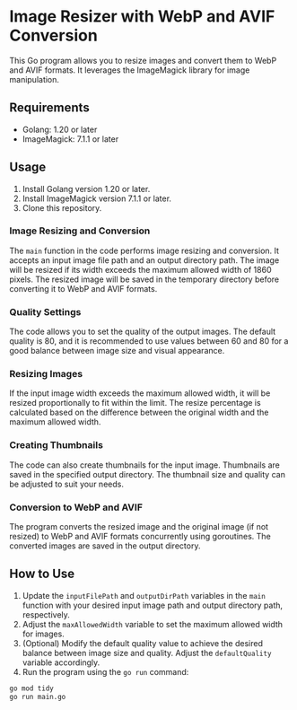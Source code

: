 # Image Resizer with WebP and AVIF Conversion

This Go program allows you to resize images and convert them to WebP and AVIF formats. It leverages the ImageMagick library for image manipulation.

## Requirements

- Golang: 1.20 or later
- ImageMagick: 7.1.1 or later

## Usage

1. Install Golang version 1.20 or later.
2. Install ImageMagick version 7.1.1 or later.
3. Clone this repository.

### Image Resizing and Conversion

The `main` function in the code performs image resizing and conversion. It accepts an input image file path and an output directory path. The image will be resized if its width exceeds the maximum allowed width of 1860 pixels. The resized image will be saved in the temporary directory before converting it to WebP and AVIF formats.

### Quality Settings

The code allows you to set the quality of the output images. The default quality is 80, and it is recommended to use values between 60 and 80 for a good balance between image size and visual appearance.

### Resizing Images

If the input image width exceeds the maximum allowed width, it will be resized proportionally to fit within the limit. The resize percentage is calculated based on the difference between the original width and the maximum allowed width.

### Creating Thumbnails

The code can also create thumbnails for the input image. Thumbnails are saved in the specified output directory. The thumbnail size and quality can be adjusted to suit your needs.

### Conversion to WebP and AVIF

The program converts the resized image and the original image (if not resized) to WebP and AVIF formats concurrently using goroutines. The converted images are saved in the output directory.

## How to Use

1. Update the `inputFilePath` and `outputDirPath` variables in the `main` function with your desired input image path and output directory path, respectively.
2. Adjust the `maxAllowedWidth` variable to set the maximum allowed width for images.
3. (Optional) Modify the default quality value to achieve the desired balance between image size and quality. Adjust the `defaultQuality` variable accordingly.
4. Run the program using the `go run` command:

```bash
go mod tidy
go run main.go
